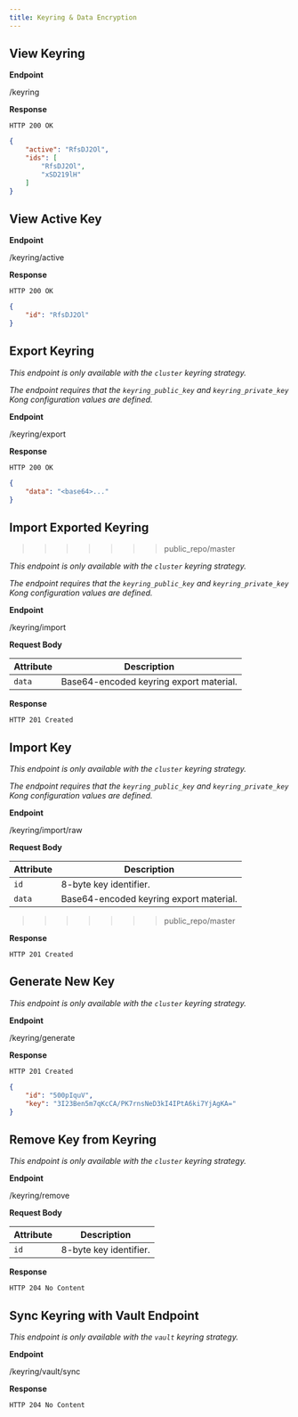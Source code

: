 ```yaml
---
title: Keyring & Data Encryption
---
```


## View Keyring
**Endpoint**

<div class="endpoint get">/keyring</div>

**Response**

```
HTTP 200 OK
```

```json
{
    "active": "RfsDJ2Ol",
    "ids": [
        "RfsDJ2Ol",
        "xSD219lH"
    ]
}

```

## View Active Key
**Endpoint**

<div class="endpoint get">/keyring/active</div>

**Response**

```
HTTP 200 OK
```

```json
{
    "id": "RfsDJ2Ol"
}

```

## Export Keyring

*This endpoint is only available with the `cluster` keyring strategy.*

*The endpoint requires that the `keyring_public_key` and `keyring_private_key` Kong configuration values are defined.*

**Endpoint**

<div class="endpoint post">/keyring/export</div>

**Response**

```
HTTP 200 OK
```

```json
{
    "data": "<base64>..."
}
```

## Import Exported Keyring
>>>>>>> public_repo/master

*This endpoint is only available with the `cluster` keyring strategy.*

*The endpoint requires that the `keyring_public_key` and `keyring_private_key` Kong configuration values are defined.*

**Endpoint**

<div class="endpoint post">/keyring/import</div>

**Request Body**

| Attribute        | Description                   |
| ---------        | -----------                   |
| `data`           | Base64-encoded keyring export material. |


**Response**

```
HTTP 201 Created
```

## Import Key

*This endpoint is only available with the `cluster` keyring strategy.*

*The endpoint requires that the `keyring_public_key` and `keyring_private_key` Kong configuration values are defined.*

**Endpoint**

<div class="endpoint post">/keyring/import/raw</div>

**Request Body**

| Attribute        | Description                   |
| ---------        | -----------                   |
| `id`             | 8-byte key identifier.        |
| `data`           | Base64-encoded keyring export material. |
>>>>>>> public_repo/master


**Response**

```
HTTP 201 Created
```

## Generate New Key

*This endpoint is only available with the `cluster` keyring strategy.*

**Endpoint**

<div class="endpoint post">/keyring/generate</div>

**Response**

```
HTTP 201 Created
```

```json
{
    "id": "500pIquV",
    "key": "3I23Ben5m7qKcCA/PK7rnsNeD3kI4IPtA6ki7YjAgKA="
}
```

## Remove Key from Keyring

*This endpoint is only available with the `cluster` keyring strategy.*

**Endpoint**

<div class="endpoint post">/keyring/remove</div>

**Request Body**

| Attribute        | Description                   |
| ---------        | -----------                   |
| `id`             | 8-byte key identifier.        |


**Response**

```
HTTP 204 No Content
```

## Sync Keyring with Vault Endpoint

*This endpoint is only available with the `vault` keyring strategy.*

**Endpoint**

<div class="endpoint post">/keyring/vault/sync</div>

**Response**

```
HTTP 204 No Content
```
